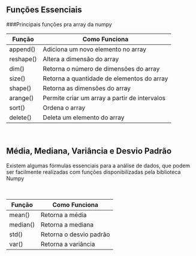 ## Funções Essenciais 
###Principais funções pra array da numpy


  Função     | Como Funciona
  ---------  | -------------------
  append()   | Adiciona um novo elemento no array
  reshape()  | Altera a dimensão do array 
  dim()      | Retorna o número de dimensões do array 
  size()     | Retorna a quantidade de elementos do array
  shape()    | Retorna as dimensões do array
  arange()   | Permite criar um array a partir de intervalos 
  sort()     | Ordena o array
  delete()   | Deleta um elemento do array

</br>

## Média, Mediana, Variância e Desvio Padrão
<p>Existem algumas fórmulas essenciais para a análise de dados, que podem ser facilmente realizadas com funções disponibilizadas pela biblioteca Numpy</p>

</br>

 
  Função     | Como Funciona
  ---------  | -------------------
  mean()     | Retorna a média
  median()   | Retorna a mediana
  std()      | Retorna o desvio padrão
  var()      | Retorna a variância 

</br>
